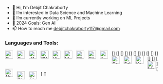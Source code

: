 - 👋 Hi, I’m Debjit Chakraborty
- 👀 I’m interested in Data Science and Machine Learning 
- 🌱 I’m currently working on ML Projects
- 🥅 2024 Goals: Gen AI 
- 📫 How to reach me debjitchakraborty117@gmail.com

### Languages and Tools:

[<img align="left" alt="C" width="26px" src="https://cdn.jsdelivr.net/gh/devicons/devicon/icons/c/c-original.svg" style="padding-right:10px;" />]
[<img align="left" alt="C++" width="26px" src="https://cdn.jsdelivr.net/gh/devicons/devicon/icons/cplusplus/cplusplus-original.svg" style="padding-right:10px;" />]
[<img align="left" alt="JAVA" width="26px" src="https://cdn.jsdelivr.net/gh/devicons/devicon/icons/java/java-original.svg" style="padding-right:10px;" />]
[<img align="left" alt="PYTHON" width="26px" src="https://cdn.jsdelivr.net/gh/devicons/devicon/icons/python/python-original.svg" style="padding-right:10px;" />]
[<img align="left" alt="Visual Studio Code" width="26px" src="https://cdn.jsdelivr.net/gh/devicons/devicon/icons/vscode/vscode-original.svg" style="padding-right:10px;" />]
[<img align="left" alt="MySQL" width="26px" src="https://cdn.jsdelivr.net/gh/devicons/devicon/icons/mysql/mysql-original.svg" style="padding-right:10px;" />]
[<img align="left" alt="Git" width="26px" src="https://cdn.jsdelivr.net/gh/devicons/devicon/icons/git/git-original.svg" style="padding-right:10px;" />]
[<img align="left" alt="GitHub" width="26px" src="https://user-images.githubusercontent.com/3369400/139447912-e0f43f33-6d9f-45f8-be46-2df5bbc91289.png" style="padding-right:10px;" />]
[<img align="left" alt="Anaconda" width="26px" src="https://cdn.jsdelivr.net/gh/devicons/devicon@latest/icons/anaconda/anaconda-original.svg" style="padding-right:10px;" />]
[<img align="left" alt="Docker" width="26px" src="https://cdn.jsdelivr.net/gh/devicons/devicon@latest/icons/docker/docker-original.svg" style="padding-right:10px;" />]
[<img align="left" alt="Eclipse" width="26px" src="https://cdn.jsdelivr.net/gh/devicons/devicon@latest/icons/eclipse/eclipse-original-wordmark.svg" style="padding-right:10px;" />]
[<img align="left" alt="Keras" width="26px" src="https://cdn.jsdelivr.net/gh/devicons/devicon@latest/icons/keras/keras-original.svg" style="padding-right:10px;" />]
[<img align="left" alt="Matplotlib" width="26px" src="https://cdn.jsdelivr.net/gh/devicons/devicon@latest/icons/matplotlib/matplotlib-original.svg" />]
[<img align="left" alt="Numpy" width="26px" src="https://cdn.jsdelivr.net/gh/devicons/devicon@latest/icons/numpy/numpy-original.svg" style="padding-right:10px;"  />]
[<img align="left" alt="Pandas" width="26px" src="https://cdn.jsdelivr.net/gh/devicons/devicon@latest/icons/pandas/pandas-original.svg" style="padding-right:10px;" />]
[<img align="left" alt="Tensorflow" width="26px" src="https://cdn.jsdelivr.net/gh/devicons/devicon@latest/icons/tensorflow/tensorflow-original.svg" style="padding-right:10px;" />]
                             
          

